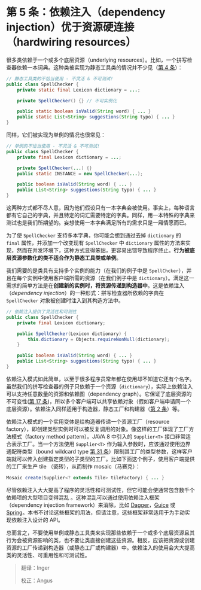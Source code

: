 # 第 5 条：依赖注入（dependency injection）优于资源硬连接（hardwiring resources）

很多类依赖于一个或多个底层资源（underlying resources）。比如，一个拼写检查器依赖一本词典。这种类被实现为静态工具类的情况并不少见（[第 4 条][item4]）：

```JAVA
// 静态工具类的不恰当使用 - 不灵活 & 不可测试! 
public class SpellChecker { 
    private static final Lexicon dictionary = ...;

    private SpellChecker() {} // 不可实例化

    public static boolean isValid(String word) { ... }
    public static List<String> suggestions(String typo) { ... }
}
```

同样，它们被实现为单例的情况也很常见：

```JAVA
// 单例的不恰当使用 - 不灵活 & 不可测试!
public class SpellChecker { 
    private final Lexicon dictionary = ...;

    private SpellChecker(...) {} 
    public static INSTANCE = new SpellChecker(...);

    public boolean isValid(String word) { ... }
    public List<String> suggestions(String typo) { ... }
}
```

这两种方式都不尽人意，因为他们假设只有一本字典会被使用。事实上，每种语言都有它自己的字典，并且特定的词汇需要特定的字典。同样，用一本特殊的字典来测试也是我们所期望的。妄想使用一本字典满足所有的需求只是一厢情愿而已。

为了使 `SpellChecker` 支持多本字典，你可能会想到通过去掉 `dictionary` 的 `final` 属性，并添加一个改变现有 `SpellChecker` 中 `dictionary` 属性的方法来实现，然而在并发环境下，这种方式显得笨拙，更容易出错导致程序终止。**行为被底层资源参数化的类不适合作为静态工具类或单例**。

我们需要的是类具有支持多个实例的能力（在我们的例子中是 `SpellChcker`），并且在每个实例中使用客户端所需的资源（在我们例子中是 `dictionary`）。满足这一需求的简单方法是在**创建新的实例时，将资源传递到构造器中**。这是依赖注入（*dependency injection*）的一种形式：拼写检查器所依赖的字典在 `SpellChecker` 对象被创建时注入到其构造方法中。

```java
// 依赖注入提供了灵活性和可测性
public class SpellChecker {
    private final Lexicon dictionary;

    public SpellChecker(Lexicon dictionary) {
        this.dictionary = Objects.requireNonNull(dictionary);
    }

    public boolean isValid(String word) { ... }
    public List<String> suggestions(String typo) { ... }
}
```

依赖注入模式如此简单，以至于很多程序员常年都在使用却不知道它还有个名字。虽然我们的拼写检查器的例子只依赖于一个资源（`dictionary`），实际上依赖注入可以支持任意数量的资源和依赖图（dependency graph）。它保证了底层资源的不可变性([第 17 条][item17])，所以多个客户端可以共享依赖对象（假如客户端申请同一个底层资源）。依赖注入同样适用于构造器，静态工厂和构建器（[第 2 条][item2]）~~等~~。

依赖注入模式的一个实用变体是给构造器传递一个资源工厂（resource factory），即创建类型实例时可以被反复调用的对象。像这样的工厂体现了工厂方法模式（factory method pattern）。JAVA 8 中引入的 `Supplier<T>` 接口非常适合表示工厂。当一个方法使用 `Supplier<T>` 作为输入参数时，应该通过使用边界通配符类型（bound wildcard type [第 31 条][item31]）限制其工厂的类型参数，这样客户端就可以传入创建指定类型的子类型的工厂。比如下面这个例子，使用客户端提供的工厂来生产 tile （瓷砖），从而制作 mosaic（马赛克）：

```java
Mosaic create(Supplier<? extends Tile> tileFactory) { ... }
```

尽管依赖注入大大提高了程序的灵活性和可测试性，但它可能会使通常包含数千个依赖项的大型项目变得混乱 。这种混乱可以通过使用依赖注入框架（dependency injection framework）来消除，比如 [Dagger](http://square.github.io/dagger/)，[Guice](https://github.com/google/guice) 或 [Spring](https://projects.spring.io/spring-framework/)。本书不讨论这些框架的用法，但请注意，这些框架非常适用于为手动实现依赖注入设计的 API。

总而言之，不要使用单例或静态工具类来实现那些依赖于一个或多个底层资源且其行为会被资源影响的类，也不要让类直接创建这些资源。相反，应该把资源或创建资源的工厂传递到构造器（或静态工厂或构建器）中。依赖注入的使用会大大提高类的灵活性、可重用性和可测试性。

[item2]: ./第%202%20条：遇到多个构造器参数时要考虑用构建器.md "第 02 条：遇到多个构造器参数时要考虑用构建器.md"
[item4]:	./第%204%20条：通过私有构造器强化不可实例化能力.md		"在未来填入第 4 条的 url，否则无法进行跳转"
[item17]:	url		"在未来填入第 17 条的 url，否则无法进行跳转"
[item31]:	url		"在未来填入第 31 条的 url，否则无法进行跳转"


> 翻译：Inger
>
> 校正：Angus
